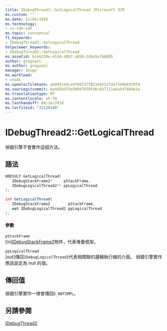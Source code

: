 ```yaml
---
title: IDebugThread2::GetLogicalThread |Microsoft 文件
ms.custom: ''
ms.date: 11/04/2016
ms.technology:
- vs-ide-sdk
ms.topic: conceptual
f1_keywords:
- IDebugThread2::GetLogicalThread
helpviewer_keywords:
- IDebugThread2::GetLogicalThread
ms.assetid: bce6230e-41d4-49b7-a050-2dde5efb6805
author: gregvanl
ms.author: gregvanl
manager: douge
ms.workload:
- vssdk
ms.openlocfilehash: ab093cb4ca4760737f8216452cfde7340b0329fd
ms.sourcegitcommit: 6a9d5bd75e50947659fd6c837111a6a547884e2a
ms.translationtype: MT
ms.contentlocale: zh-TW
ms.lasthandoff: 04/16/2018
ms.locfileid: "31120198"
---
```

# <a name="idebugthread2getlogicalthread"></a>IDebugThread2::GetLogicalThread
偵錯引擎不會實作這個方法。  
  
## <a name="syntax"></a>語法  
  
```cpp  
HRESULT GetLogicalThread(   
   IDebugStackFrame2*     pStackFrame,  
   IDebugLogicalThread2** ppLogicalThread  
);  
```  
  
```csharp  
int GetLogicalThread(   
   IDebugStackFrame2        pStackFrame,  
   out IDebugLogicalThread2 ppLogicalThread  
);  
```  
  
#### <a name="parameters"></a>參數  
 `pStackFrame`  
 [in][IDebugStackFrame2](../../../extensibility/debugger/reference/idebugstackframe2.md)物件，代表堆疊框架。  
  
 `ppLogicalThread`  
 [out]傳回`IDebugLogicalThread2`代表相關聯的邏輯執行緒的介面。 偵錯引擎實作應該設定為 null 的值。  
  
## <a name="return-value"></a>傳回值  
 偵錯引擎實作一律會傳回`E_NOTIMPL`。  
  
## <a name="see-also"></a>另請參閱  
 [IDebugThread2](../../../extensibility/debugger/reference/idebugthread2.md)